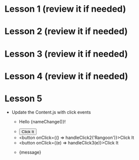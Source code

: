 # Lesson 1 (review it if needed)

# Lesson 2 (review it if needed)

# Lesson 3 (review it if needed)

# Lesson 4 (review it if needed)

# Lesson 5 
- Update the Content.js with click events
    -  <p onDoubleClick={handleClick}>Hello {nameChange()}!</p>
    -  <button onClick={handleClick}>Click It</button>
    -  <button onClick={() => handleClick2('Rangoon')}>Click It</button>
    -  <button onClick={(e) => handleClick3(e)}>Click It</button>
    -  <p style={{color: "blue", fontWeight: "bold"}}>{message}</p>